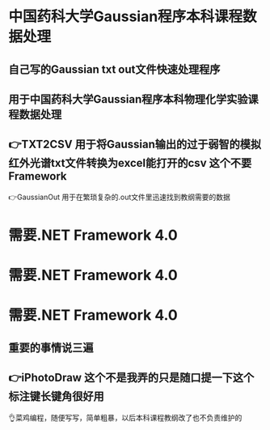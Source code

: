 # 中国药科大学Gaussian程序本科课程数据处理
自己写的Gaussian txt out文件快速处理程序
---------------------------------------
用于中国药科大学Gaussian程序本科物理化学实验课程数据处理
---------------------------------------
👉TXT2CSV
用于将Gaussian输出的过于弱智的模拟红外光谱txt文件转换为excel能打开的csv
这个不要Framework
---------------------------------------
👉GaussianOut
用于在繁琐复杂的.out文件里迅速找到教纲需要的数据
# 需要.NET Framework 4.0 #
# 需要.NET Framework 4.0 #
# 需要.NET Framework 4.0 #
重要的事情说三遍
---------------------------------------
👉iPhotoDraw
这个不是我弄的只是随口提一下这个标注键长键角很好用
---------------------------------------
👌菜鸡编程，随便写写，简单粗暴，以后本科课程教纲改了也不负责维护的
